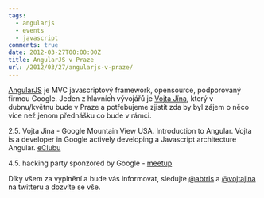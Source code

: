 ```yaml
---
tags:
  - angularjs
  - events
  - javascript
comments: true
date: 2012-03-27T00:00:00Z
title: AngularJS v Praze
url: /2012/03/27/angularjs-v-praze/
---
```


[AngularJS](http://angularjs.org) je MVC javascriptový framework, opensource, podporovaný firmou Google. Jeden z hlavních vývojářů je [Vojta Jína](http://twitter.com/#!/vojtajina), který v dubnu/květnu bude v Praze a potřebujeme zjistit zda by byl zájem o něco více než jenom přednášku co bude v rámci.


2.5. Vojta Jina - Google Mountain View USA. Introduction to Angular. Vojta is a developer in Google actively developing a Javascript architecture Angular. [eClubu](http://www.eclub.cvutmedialab.cz/)

4.5. hacking party sponzored by Google - [meetup](http://srazy.info/angularjs-meetup/2164)



Díky všem za vyplnění a bude vás informovat, sledujte [@abtris](http://twitter.com/#!/abtris) a [@vojtajina](http://twitter.com/#!/vojtajina) na twitteru a dozvíte se vše.